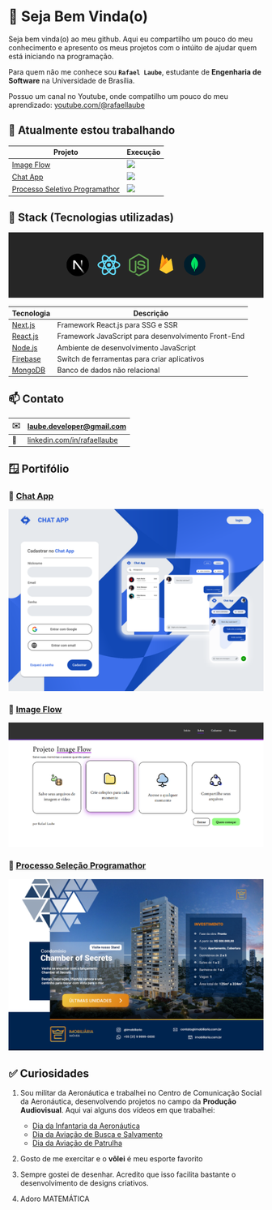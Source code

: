 # 👋 Seja Bem Vinda(o)
Seja bem vinda(o) ao meu github. Aqui eu compartilho um pouco do meu conhecimento e apresento os meus projetos com o intúito de ajudar quem está iniciando na programação.

Para quem não me conhece sou __``Rafael Laube``__, estudante de __Engenharia de Software__ na Universidade de Brasília.

Possuo um canal no Youtube, onde compatilho um pouco do meu aprendizado: [youtube.com/@rafaellaube](https://www.youtube.com/@rafaellaube)

## 🔭 Atualmente estou trabalhando
| Projeto | Execução |
|-----|----|
| [Image Flow](https://github.com/laube-developer/image-flow) | ![](https://geps.dev/progress/60) |
| [Chat App](https://github.com/laube-developer/chat-app) | ![](https://geps.dev/progress/73) |
| [Processo Seletivo Programathor](https://github.com/laube-developer/infoideias-selecao) | ![](https://geps.dev/progress/100) |
## 🔨 Stack (Tecnologias utilizadas)
![](https://github.com/laube-developer/laube-developer/blob/main/Techs.png)

  

| Tecnologia | Descrição |
|-|-|
| [Next.js](https://nextjs.org/) | Framework React.js para SSG e SSR |
|[React.js](https://pt-br.reactjs.org/)|Framework JavaScript para desenvolvimento Front-End
|[Node.js](https://nodejs.org/en/)|Ambiente de desenvolvimento JavaScript
|[Firebase](https://firebase.google.com/)|Switch de ferramentas para criar aplicativos|
|[MongoDB](https://www.mongodb.com/)|Banco de dados não relacional

  

## 📫 Contato

| ✉️ | [laube.developer@gmail.com](mailto:laube.developer@gmail.com?subject=Contato&body=Gostaria%20de%20saber%20sobre%20mais%20novidades%20dos%20seus%20projetos)|
|-|-|
|🙍| [linkedin.com/in/rafaellaube](https://linkedin.com/in/rafaellaube)| 

## 🪟 Portifólio

### 🔹 [Chat App](https://github.com/laube-developer/chat-app)
![Chat App](https://raw.githubusercontent.com/laube-developer/chat-app/main/img/Tela%20de%20Cadastro.png)

### 🔹 [Image Flow](https://github.com/laube-developer/image-flow)
![Image Flow](https://github.com/laube-developer/image-flow/blob/main/example_images/4_Home.png?raw=true)
### 🔹 [Processo Seleção Programathor](https://github.com/laube-developer/infoideias-selecao)
![Image Flow](https://github.com/laube-developer/infoideias-selecao/raw/main/BANNER/Capa%201280x860.png?raw=true)


## ✅ Curiosidades
 1. Sou militar da Aeronáutica e trabalhei no Centro de Comunicação Social da Aeronáutica, desenvolvendo projetos no campo da __Produção Audiovisual__. Aqui vai alguns dos vídeos em que trabalhei:
    - [Dia da Infantaria da Aeronáutica](https://www.youtube.com/watch?v=uxmR4Um1L4Y)
    - [Dia da Aviação de Busca e Salvamento](https://www.youtube.com/watch?v=daedPjDf1j0)
    - [Dia da Aviação de Patrulha](https://www.youtube.com/watch?v=Qxe0cBZsd44)

 2. Gosto de me exercitar e o __vôlei__ é meu esporte favorito

 3. Sempre gostei de desenhar. Acredito que isso facilita bastante o desenvolvimento de designs criativos.

 4. Adoro MATEMÁTICA
<!--



- 🔭 I’m currently working on ...

- 🌱 I’m currently learning ...

- 👯 I’m looking to collaborate on ...

- 🤔 I’m looking for help with ...

- 💬 Ask me about ...

- 📫 How to reach me: ...

- 😄 Pronouns: ...

- ⚡ Fun fact: ...

-->